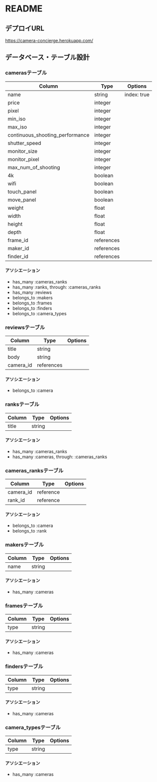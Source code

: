 # README

## デプロイURL
https://camera-concierge.herokuapp.com/


## データベース・テーブル設計

### camerasテーブル

|Column|Type|Options|
|------|----|-------|
|name|string|index: true|
|price|integer||
|pixel|integer||
|min_iso|integer||
|max_iso|integer||
|continuous_shooting_performance|integer||
|shutter_speed|integer||
|monitor_size|integer||
|monitor_pixel|integer||
|max_num_of_shooting|integer||
|4k|boolean||
|wifi|boolean||
|touch_panel|boolean||
|move_panel|boolean||
|weight|float||
|width|float||
|height|float||
|depth|float||
|frame_id|references||
|maker_id|references||
|finder_id|references||

#### アソシエーション
- has_many :cameras_ranks
- has_many :ranks, through: :cameras_ranks
- has_many :reviews
- belongs_to :makers
- belongs_to :frames
- belongs_to :finders
- belongs_to :camera_types

### reviewsテーブル

|Column|Type|Options|
|------|----|-------|
|title|string||
|body|string||
|camera_id|references||

#### アソシエーション
- belongs_to :camera

### ranksテーブル

|Column|Type|Options|
|------|----|-------|
|title|string||

#### アソシエーション
- has_many :cameras_ranks
- has_many :cameras, through: :cameras_ranks

### cameras_ranksテーブル

|Column|Type|Options|
|------|----|-------|
|camera_id|reference||
|rank_id|reference||

#### アソシエーション
- belongs_to :camera
- belongs_to :rank

### makersテーブル

|Column|Type|Options|
|------|----|-------|
|name|string||

#### アソシエーション
- has_many :cameras

### framesテーブル

|Column|Type|Options|
|------|----|-------|
|type|string||

#### アソシエーション
- has_many :cameras

### findersテーブル

|Column|Type|Options|
|------|----|-------|
|type|string||

#### アソシエーション
- has_many :cameras

### camera_typesテーブル

|Column|Type|Options|
|------|----|-------|
|type|string||

#### アソシエーション
- has_many :cameras
